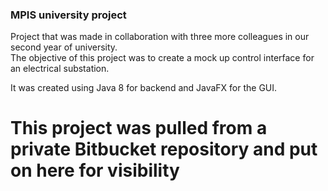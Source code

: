 ### MPIS university project

Project that was made in collaboration with three more colleagues in our second year of university.  
The objective of this project was to create a mock up control interface for an electrical substation. 

It was created using Java 8 for backend and JavaFX for the GUI.

# This project was pulled from a private Bitbucket repository and put on here for visibility
